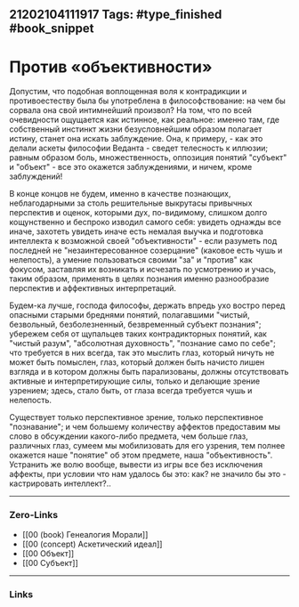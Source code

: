 21202104111917
Tags: #type_finished #book_snippet  
---
# Против «объективности»

Допустим, что подобная воплощенная воля к контрадикции и противоестеству была бы употреблена в философствование: на чем бы сорвала она свой интимнейший произвол? На том, что по всей очевидности ощущается как истинное, как реальное: именно там, где собственный инстинкт жизни безусловнейшим образом полагает истину, станет она искать заблуждение. Она, к примеру, - как это делали аскеты философии Веданта - сведет телесность к иллюзии; равным образом боль, множественность, оппозиция понятий "субъект" и "объект" - все это окажется заблуждениями, и ничем, кроме заблуждений! 

В конце концов не будем, именно в качестве познающих, неблагодарными за столь решительные выкрутасы привычных перспектив и оценок, которыми дух, по-видимому, слишком долго кощунственно и беспроко изводил самого себя: увидеть однажды все иначе, захотеть увидеть иначе есть немалая выучка и подготовка интеллекта к возможной своей "объективности" - если разуметь под последней не "незаинтересованное созерцание" (каковое есть чушь и нелепость), а умение пользоваться своими "за" и "против" как фокусом, заставляя их возникать и исчезать по усмотрению и учась, таким образом, применять в целях познания именно разнообразие перспектив и аффективных интерпретаций.

Будем-ка лучше, господа философы, держать впредь ухо востро перед опасными старыми бреднями понятий, полагавшими "чистый, безвольный, безболезненный, безвременный субъект познания"; убережем себя от щупальцев таких контрадикторных понятий, как "чистый разум", "абсолютная духовность", "познание само по себе"; что требуется в них всегда, так это мыслить глаз, который ничуть не может быть помыслен, глаз, который должен быть начисто лишен взгляда и в котором должны быть парализованы, должны отсутствовать активные и интерпретирующие силы, только и делающие зрение узрением; здесь, стало быть, от глаза всегда требуется чушь и нелепость. 

Существует только перспективное зрение, только перспективное "познавание"; и чем большему количеству аффектов предоставим мы слово в обсуждении какого-либо предмета, чем больше глаз, различных глаз, сумеем мы мобилизовать для его узрения, тем полнее окажется наше "понятие" об этом предмете, наша "объективность". Устранить же волю вообще, вывести из игры все без исключения аффекты, при условии что нам удалось бы это: как? не значило бы это - кастрировать интеллект?..

---
### Zero-Links
- [[00 (book) Генеалогия Морали]]
- [[00 (concept) Аскетический идеал]]
- [[00 Объект]]
- [[00 Субъект]]
---
### Links